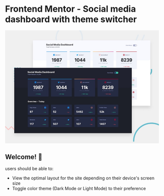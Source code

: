 # Frontend Mentor - Social media dashboard with theme switcher

![Design preview for the Social media dashboard with theme switcher coding challenge](./design/desktop-preview.jpg)

## Welcome! 👋
 users should be able to:

- View the optimal layout for the site depending on their device's screen size
- Toggle color theme (Dark Mode or Light Mode) to their preference
